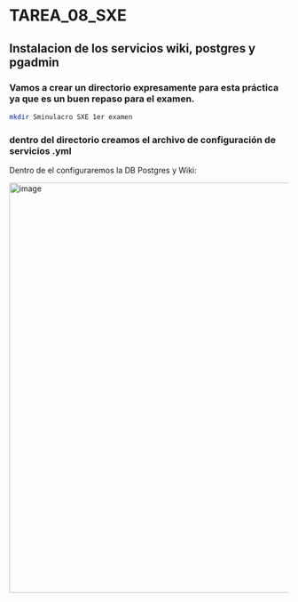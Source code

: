 # TAREA_08_SXE
## Instalacion de los servicios wiki, postgres y pgadmin
### Vamos a crear un directorio expresamente para esta práctica ya que es un buen repaso para el examen.
```bash
mkdir Sminulacro SXE 1er examen
```
### dentro del directorio creamos el archivo de configuración de servicios .yml
Dentro de el configuraremos la DB Postgres y Wiki:

<img width="530" height="738" alt="image" src="https://github.com/user-attachments/assets/d8471d8f-8078-4f0f-aa23-13c6a100252a" />



